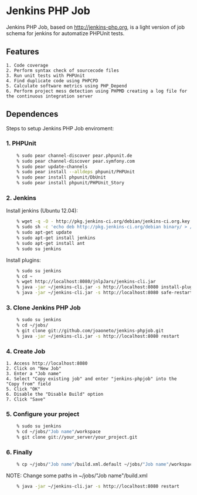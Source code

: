 # Jenkins PHP Job
Jenkins PHP Job, based on http://jenkins-php.org, is a light version of job schema for jenkins for automatize PHPUnit tests.

## Features
    1. Code coverage
    2. Perform syntax check of sourcecode files
    3. Run unit tests with PHPUnit
    4. Find duplicate code using PHPCPD
    5. Calculate software metrics using PHP_Depend
    6. Perform project mess detection using PHPMD creating a log file for the continuous integration server

## Dependences
Steps to setup Jenkins PHP Job enviroment:

### 1. PHPUnit
```bash
    % sudo pear channel-discover pear.phpunit.de
    % sudo pear channel-discover pear.symfony.com
    % sudo pear update-channels
    % sudo pear install --alldeps phpunit/PHPUnit
    % sudo pear install phpunit/DbUnit
    % sudo pear install phpunit/PHPUnit_Story
```

### 2. Jenkins
Install jenkins (Ubuntu 12.04):
```bash
    % wget -q -O - http://pkg.jenkins-ci.org/debian/jenkins-ci.org.key | sudo apt-key add -
    % sudo sh -c 'echo deb http://pkg.jenkins-ci.org/debian binary/ > /etc/apt/sources.list.d/jenkins.list'
    % sudo apt-get update
    % sudo apt-get install jenkins
    % sudo apt-get install ant
    % sudo su jenkins
```
Install plugins:
```bash
    % sudo su jenkins
    % cd ~
    % wget http://localhost:8080/jnlpJars/jenkins-cli.jar
    % java -jar ~/jenkins-cli.jar -s http://localhost:8080 install-plugin checkstyle cloverphp dry htmlpublisher jdepend plot pmd violations xunit
    % java -jar ~/jenkins-cli.jar -s http://localhost:8080 safe-restart
```

### 3. Clone Jenkins PHP Job
```bash
    % sudo su jenkins
    % cd ~/jobs/
    % git clone git://github.com/joaoneto/jenkins-phpjob.git
    % java -jar ~/jenkins-cli.jar -s http://localhost:8080 restart
```

### 4. Create Job
    1. Access http://localhost:8080
    2. Click on "New Job"
    3. Enter a "Job name"
    4. Select "Copy existing job" and enter "jenkins-phpjob" into the "Copy from" field
    5. Click "OK"
    6. Disable the "Disable Build" option
    7. Click "Save"

### 5. Configure your project
```bash
    % sudo su jenkins
    % cd ~/jobs/"Job name"/workspace
    % git clone git://your_server/your_project.git
```


### 6. Finally
```bash
    % cp ~/jobs/"Job name"/build.xml.default ~/jobs/"Job name"/workspace/build.xml
```
NOTE: Change some paths in ~/jobs/"Job name"/build.xml
```bash
    % java -jar ~/jenkins-cli.jar -s http://localhost:8080 restart
```